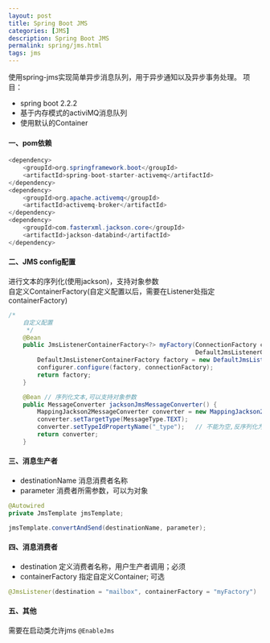 ```yaml
---
layout: post
title: Spring Boot JMS
categories: [JMS]
description: Spring Boot JMS
permalink: spring/jms.html
tags: jms
---
```


   使用spring-jms实现简单异步消息队列，用于异步通知以及异步事务处理。
项目：
* spring boot 2.2.2
* 基于内存模式的activiMQ消息队列
* 使用默认的Container

#### 一、pom依赖
```java
<dependency>
    <groupId>org.springframework.boot</groupId>
    <artifactId>spring-boot-starter-activemq</artifactId>
</dependency>
<dependency>
    <groupId>org.apache.activemq</groupId>
    <artifactId>activemq-broker</artifactId>
</dependency>
<dependency>
    <groupId>com.fasterxml.jackson.core</groupId>
    <artifactId>jackson-databind</artifactId>
</dependency>
```

####  二、JMS config配置
进行文本的序列化(使用jackson)，支持对象参数  
自定义ContainerFactory(自定义配置以后，需要在Listener处指定containerFactory)
```java
/*
    自定义配置
     */
    @Bean
    public JmsListenerContainerFactory<?> myFactory(ConnectionFactory connectionFactory,
                                                    DefaultJmsListenerContainerFactoryConfigurer configurer) {
        DefaultJmsListenerContainerFactory factory = new DefaultJmsListenerContainerFactory();
        configurer.configure(factory, connectionFactory);
        return factory;
    }

    @Bean // 序列化文本,可以支持对象参数
    public MessageConverter jacksonJmsMessageConverter() {
        MappingJackson2MessageConverter converter = new MappingJackson2MessageConverter();
        converter.setTargetType(MessageType.TEXT);
        converter.setTypeIdPropertyName("_type");   // 不能为空,反序列化为object时需要
        return converter;
    }
```

#### 三、消息生产者
* destinationName 消息消费者名称  
* parameter 消费者所需参数，可以为对象
```java
@Autowired
private JmsTemplate jmsTemplate;

jmsTemplate.convertAndSend(destinationName, parameter);
```

#### 四、消息消费者
* destination 定义消费者名称，用户生产者调用；必须
* containerFactory 指定自定义Container; 可选
```java
@JmsListener(destination = "mailbox", containerFactory = "myFactory")
```

#### 五、其他
需要在启动类允许jms `@EnableJms`